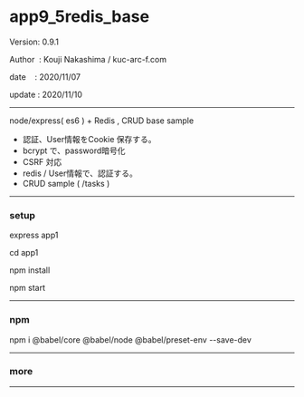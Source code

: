 ﻿# app9_5redis_base

 Version: 0.9.1

 Author  : Kouji Nakashima / kuc-arc-f.com

 date    : 2020/11/07

 update : 2020/11/10 

***

node/express( es6 ) + Redis ,  CRUD base sample

* 認証、User情報をCookie 保存する。
* bcrypt で、password暗号化
* CSRF 対応
* redis / User情報で、認証する。
* CRUD sample ( /tasks )

***
### setup
express app1

cd app1

npm install

npm start

***
### npm

npm i @babel/core @babel/node @babel/preset-env --save-dev

***
### more



***

